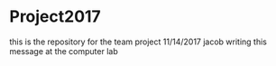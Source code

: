 # Project2017
this is the repository for the team project
11/14/2017 jacob writing this message at the computer lab